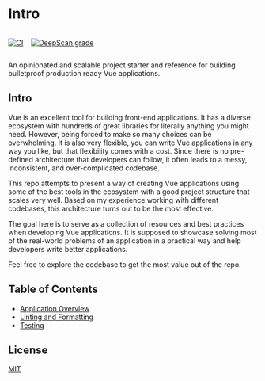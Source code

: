 # Intro

<div style="display: flex; gap: 1rem;">

[![CI](https://github.com/rifandani/vue-app/actions/workflows/ci.yml/badge.svg)](https://github.com/rifandani/vue-app/actions/workflows/ci.yml)

[![DeepScan grade](https://deepscan.io/api/teams/13942/projects/25165/branches/782515/badge/grade.svg)](https://deepscan.io/dashboard#view=project&tid=13942&pid=25165&bid=782515)

</div>

An opinionated and scalable project starter and reference for building bulletproof production ready Vue applications.

## Intro

Vue is an excellent tool for building front-end applications. It has a diverse ecosystem with hundreds of great libraries for literally anything you might need. However, being forced to make so many choices can be overwhelming. It is also very flexible, you can write Vue applications in any way you like, but that flexibility comes with a cost. Since there is no pre-defined architecture that developers can follow, it often leads to a messy, inconsistent, and over-complicated codebase.

This repo attempts to present a way of creating Vue applications using some of the best tools in the ecosystem with a good project structure that scales very well. Based on my experience working with different codebases, this architecture turns out to be the most effective.

The goal here is to serve as a collection of resources and best practices when developing Vue applications. It is supposed to showcase solving most of the real-world problems of an application in a practical way and help developers write better applications.

Feel free to explore the codebase to get the most value out of the repo.

## Table of Contents

- [Application Overview](https://github.com/rifandani/vue-app/tree/main/docs/application-overview.md)
- [Linting and Formatting](https://github.com/rifandani/vue-app/tree/main/docs/linting-and-formatting.md)
- [Testing](https://github.com/rifandani/vue-app/tree/main/docs/testing.md)

## License

[MIT](https://choosealicense.com/licenses/mit/)
